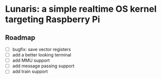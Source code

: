 # Lunaris: a simple realtime OS kernel targeting Raspberry Pi
## Roadmap

- [ ] bugfix: save vector registers
- [ ] add a better looking terminal
- [ ] add MMU support
- [ ] add message passing support
- [ ] add train support
